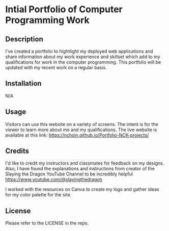 # Intial Portfolio of Computer Programming Work

## Description
I've created a portfolio to hightlight my deployed web applications and share information about my work experience and skillset which add to my qualifications for work in the computer programming. This portfolio will be updated with my recent work on a regular basis.

## Installation

N/A

## Usage
Visitors can use this website on a variety of screens. The intent is for the viewer to learn more about me and my qualifications. The live website is available at this link:
https://nchoin.github.io/Portfolio-NCK-projects/


## Credits
I'd like to credit my instructors and classmates for feedback on my designs. Also, I have found the explanations and instructions from creator of the Slaying the Dragon YouTube Channel to be incredibly helpful
https://www.youtube.com/@slayingthedragon
 
I worked with the resources on Canva to create my logo and gather ideas for my color palette for the site.

## License
Please refer to the LICENSE in the repo.